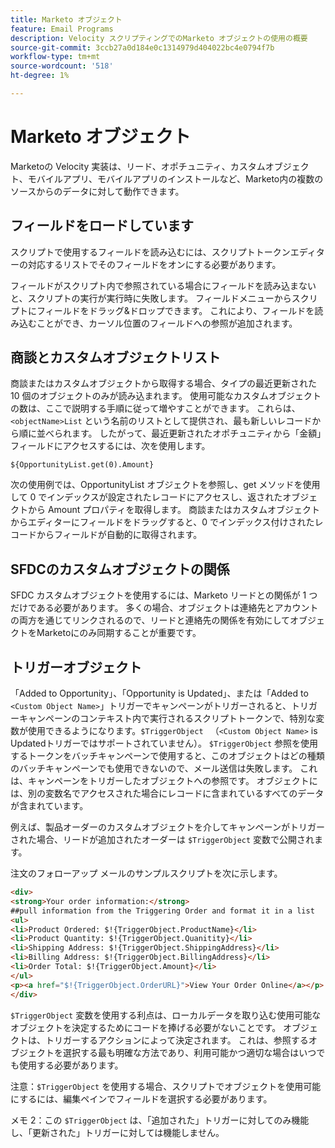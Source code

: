 ```yaml
---
title: Marketo オブジェクト
feature: Email Programs
description: Velocity スクリプティングでのMarketo オブジェクトの使用の概要
source-git-commit: 3ccb27a0d184e0c1314979d404022bc4e0794f7b
workflow-type: tm+mt
source-wordcount: '518'
ht-degree: 1%

---
```


# Marketo オブジェクト

Marketoの Velocity 実装は、リード、オポチュニティ、カスタムオブジェクト、モバイルアプリ、モバイルアプリのインストールなど、Marketo内の複数のソースからのデータに対して動作できます。

## フィールドをロードしています

スクリプトで使用するフィールドを読み込むには、スクリプトトークンエディターの対応するリストでそのフィールドをオンにする必要があります。

フィールドがスクリプト内で参照されている場合にフィールドを読み込まないと、スクリプトの実行が実行時に失敗します。 フィールドメニューからスクリプトにフィールドをドラッグ&amp;ドロップできます。 これにより、フィールドを読み込むことができ、カーソル位置のフィールドへの参照が追加されます。

## 商談とカスタムオブジェクトリスト

商談またはカスタムオブジェクトから取得する場合、タイプの最近更新された 10 個のオブジェクトのみが読み込まれます。 使用可能なカスタムオブジェクトの数は、ここで説明する手順に従って増やすことができます。 これらは、`<objectName>List` という名前のリストとして提供され、最も新しいレコードから順に並べられます。 したがって、最近更新されたオポチュニティから「金額」フィールドにアクセスするには、次を使用します。

`${OpportunityList.get(0).Amount}`

次の使用例では、OpportunityList オブジェクトを参照し、get メソッドを使用して 0 でインデックスが設定されたレコードにアクセスし、返されたオブジェクトから Amount プロパティを取得します。 商談またはカスタムオブジェクトからエディターにフィールドをドラッグすると、0 でインデックス付けされたレコードからフィールドが自動的に取得されます。

## SFDCのカスタムオブジェクトの関係

SFDC カスタムオブジェクトを使用するには、Marketo リードとの関係が 1 つだけである必要があります。 多くの場合、オブジェクトは連絡先とアカウントの両方を通じてリンクされるので、リードと連絡先の関係を有効にしてオブジェクトをMarketoにのみ同期することが重要です。

## トリガーオブジェクト

「Added to Opportunity」、「Opportunity is Updated」、または「Added to `<Custom Object Name>`」トリガーでキャンペーンがトリガーされると、トリガーキャンペーンのコンテキスト内で実行されるスクリプトトークンで、特別な変数が使用できるようになります。`$TriggerObject ` （`<Custom Object Name>` is Updatedトリガーではサポートされていません）。  `$TriggerObject` 参照を使用するトークンをバッチキャンペーンで使用すると、このオブジェクトはどの種類のバッチキャンペーンでも使用できないので、メール送信は失敗します。  これは、キャンペーンをトリガーしたオブジェクトへの参照です。 オブジェクトには、別の変数名でアクセスされた場合にレコードに含まれているすべてのデータが含まれています。

例えば、製品オーダーのカスタムオブジェクトを介してキャンペーンがトリガーされた場合、リードが追加されたオーダーは `$TriggerObject` 変数で公開されます。

注文のフォローアップ メールのサンプルスクリプトを次に示します。

```html
<div>
<strong>Your order information:</strong>
##pull information from the Triggering Order and format it in a list
<ul>
<li>Product Ordered: $!{TriggerObject.ProductName}</li>
<li>Product Quantity: $!{TriggerObject.Quanitity}</li>
<li>Shipping Address: $!{TriggerObject.ShippingAddress}</li>
<li>Billing Address: $!{TriggerObject.BillingAddress}</li>
<li>Order Total: $!{TriggerObject.Amount}</li>
</ul>
<p><a href="$!{TriggerObject.OrderURL}">View Your Order Online</a></p>
</div>
```

`$TriggerObject` 変数を使用する利点は、ローカルデータを取り込む使用可能なオブジェクトを決定するためにコードを捧げる必要がないことです。  オブジェクトは、トリガーするアクションによって決定されます。 これは、参照するオブジェクトを選択する最も明確な方法であり、利用可能かつ適切な場合はいつでも使用する必要があります。

注意：`$TriggerObject` を使用する場合、スクリプトでオブジェクトを使用可能にするには、編集ペインでフィールドを選択する必要があります。

メモ 2：この `$TriggerObject` は、「追加された」トリガーに対してのみ機能し、「更新された」トリガーに対しては機能しません。
